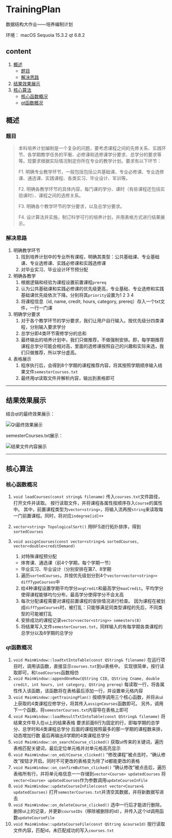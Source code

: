 # TrainingPlan
数据结构大作业——培养编制计划

环境：
macOS Sequoia 15.3.2 
qt 6.8.2

## content
  
1. [概述](#概述)
    - [题目](#题目)
    - [解决思路](#解决思路)
2. [结果效果展示](#结果效果展示)
3. [核心算法](#核心算法)
    - [核心函数概况](#核心函数概况)
    - [qt函数概况](#qt函数概况)

## 概述

### 题目

>本科培养计划编制是一个复杂的问题，要考虑课程之间的先修关系、实践环节、各学期教学任务的平衡、必修课和选修课学分要求、总学分的要求等等。现要求根据实际情况制定你所在专业的教学计划。要求有以下环节：
>
>F1. 明确专业教学环节，一般包括包括公共基础课、专业必修课、专业选修课、通选课、实践课程、各类实习、毕业设计、军训等。
>
>F2. 明确各教学环节的具体内容，每门课的学分、课时（有些课程还包括实验课时）、课程之间的选修关系。
>
>F3. 明确各个教学环节的学分要求，以及总学分要求。
>
>F4. 设计算法并实施，制订科学可行的培养计划，并用表格方式进行结果展示。

### 解决思路

1. 明确教学环节
   1. 找到培养计划中的专业所有课程，明确其类型：公共基础课、专业基础课、专业选修课、实践必修课和实践选修课
   2. 对毕业实习、毕业设计环节预分配
2. 明确各教学
   1. 根据逻辑和经验为课程设置前置课程`prereq`
   2. 认为公共基础课和实践必修课的优先级更高，专业基础、专业选修和实践基础课优先级依次下降。分别将其`priority`设置为1 2 3 4
   3. 将课程信息（id, name, credit, hours, category, prereq）存入一个txt文件，一行一门课
3. 明确学分要求
   1. 对于各个教学环节的学分要求，我们让用户自行输入。按优先级分四类课程，分别输入要求学分
   2. 总学分即4类环节需修学分的总和
   3. 最终输出的培养计划中，我们只做推荐，不做强制安排。即，每学期推荐课程总学分可能会相对高，里面的选修课按照自己的兴趣和实际来选，我们只做推荐，所以学分虚高。
4. 表格展示
   1. 程序执行后，会得到8个学期的课程推荐内容，将其按照学期顺序输入结果文件`semesterCourses.txt`
   2. 最终用qt读取文件并解析内容，输出到表格即可

---

## 结果效果展示

结合qt的最终效果展示：

![Qt最终效果展示](../image/finalResult.png)

semesterCourses.txt展示：

![结果文件内容展示](../image/semesterCourses.png)

---

## 核心算法

### 核心函数概况

1. `void loadCourses(const string& filename)`
    传入`courses.txt`文件路径，打开文件并读取。
    按行读取文件，并将课程各属性按顺序存入`Course`的属性中。
    其中，前置课程类型为`vector<string>`，将输入流再按`string`来读取每一门前置课程。同时，将对应`indegree[id]++`
2. `vector<string> TopologicalSort()`
    用BFS进行拓扑排序，得到`sortedCourses`
3. `void assignCourses(const vector<string>& sortedCourses, vector<double>creditDemand)`
   1. 对特殊课程预分配
     - 体育课、通选课（前4个学期，每个学期一节）
     - 毕业实习、毕业设计（分别安排在第7、8学期
  
    1. 遍历`sortedCourses`，并按优先级划分到4个`vector<vector<string>> diffTypeCourses`中
    2. 给4种课程设置学期平均学分`avgCredit`和最高学分`maxCredit`。平均学分使得课程能够均匀分布，最高学分使得学分不会太高
    3. 每次分配课程需要对课程前置课程的安排情况进行检查。
    因为课程在被划成`diffTypeCourses`时，被打乱：只能够满足同类型课程的先后，不同类型的可能被打乱
    4. 安排成功的课程记录`vector<vector<string>> semesters(8)`
    5. 将结果写入文件`semesterCourses.txt`，同样输入的有每学期各类课程的总学分以及8学期的总学分

### qt函数概况

1. `void MainWindow::loadtxtIntoTable(const QString& filename)`
   在运行项目时，调用该函数，直接显示`courses.txt`到ui表格中。
   实现很简单，按行读取即可，和`loadCourses`函数相仿
2. `void MainWindow::appendOneRow(QString CID, QString Cname, double credit, int hours, int category, QString prereq)`
   每读取一行，将各属性传入该函数，该函数将在表格最后添加一行，并设置单元格内容
3. `void MainWindow::getTrainingPlan()`
   按顺序调用三个核心函数，并将从ui上获取的4类课程应修学分，将其传入`assignCourses`函数即可。
   另外，调用下一个函数，将`semesterCourses.txt`内容导在表格上即可
4. `void MainWindow::loadResultTxtIntoTable(const QString& filename)`
   将结果文件导入在ui上的结果表格
   要求前面6行为固定的行，即每学期的总学分、总学时和4类课程总学分
   后面的课程按照最多的那一学期的课程数来排，动态增加行数
   最后再输出8学期的4类课程总学分
5. `void MainWindow::on_searchCourse_clicked()`
   获取ui传来的关键词，遍历表格匹配关键词，最后定位单元格并对单元格高亮显示
6. `void MainWindow::on_editCourse_clicked()`
   “修改课程”被点击时，“确认修改”按钮才开启。同时不可更改的表格变为除了id都能更改的表格
7. `void MainWindow::on_confirmButton_clicked()`
   “确认修改”被点击后，遍历表格所有行，并将单元格信息一一存储到`vector<Course> updatedCourses`
   将`vector<Course> updatedCourses`作为参数调用`updateCourseInFile`
8. `void MainWindow::updateCourseInFile(const vector<Course>& updatedCourses)`
   打开`semesterCourses.txt`并清空其数据，并将新数据写进去
9. `void MainWindow::on_deleteCourse_clicked()`
    选中一行后才能进行删除。删除ui上的记录，并更新`courseIDs`（移除被删除的id），并传入这个id调用函数`updateCourseFile`
10. `void MainWindow::updateCourseFile(const QString &courseId)`
    按行读取文件内容，匹配id，未匹配成功的写入`courses.txt`
